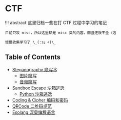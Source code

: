 # CTF

!!! abstract 
    这里归档一些在打 CTF 过程中学习的笔记

    目前只攻 misc，所以这里都是 misc 类的内容，而且还极不全（逃

    慢慢收集学习了 \_(:з」∠)\_

## Table of Contents
- [Steganography 隐写术](steg)
    - [图片隐写](steg/image)
    - [音频隐写](steg/audio)
- [Sandbox Escape 沙箱逃逸](escapes)
    - [Python 沙箱逃逸](escapes/pysandbox)
- [Coding & Cipher 编码和密码](coding)
- [QRCode 二维码规范](qrcode)
- [Esolang 深奥编程语言](esolang)